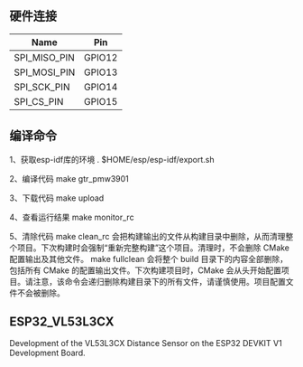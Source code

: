 ## 硬件连接

| Name         | Pin      |
| ------------ | -------- |
| SPI_MISO_PIN | GPIO12   |
| SPI_MOSI_PIN | GPIO13   |
| SPI_SCK_PIN  | GPIO14   |
| SPI_CS_PIN   | GPIO15   |


## 编译命令

1、获取esp-idf库的环境
  . $HOME/esp/esp-idf/export.sh

2、编译代码
  make gtr_pmw3901

3、下载代码
  make upload

4、查看运行结果
  make monitor_rc

5、清除代码
  make clean_rc
  会把构建输出的文件从构建目录中删除，从而清理整个项目。下次构建时会强制“重新完整构建”这个项目。清理时，不会删除 CMake 配置输出及其他文件。
  make fullclean
  会将整个 build 目录下的内容全部删除，包括所有 CMake 的配置输出文件。下次构建项目时，CMake 会从头开始配置项目。请注意，该命令会递归删除构建目录下的所有文件，请谨慎使用。项目配置文件不会被删除。


## ESP32_VL53L3CX

Development of the VL53L3CX Distance Sensor on the ESP32 DEVKIT V1 Development Board.